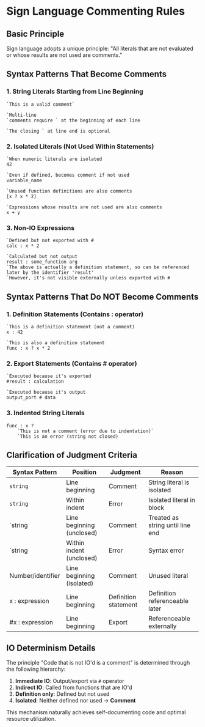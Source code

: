 # Sign Language Commenting Rules

## Basic Principle

Sign language adopts a unique principle: "All literals that are not evaluated or whose results are not used are comments."

## Syntax Patterns That Become Comments

### 1. String Literals Starting from Line Beginning
```sign
`This is a valid comment`

`Multi-line
`comments require ` at the beginning of each line

`The closing ` at line end is optional
```

### 2. Isolated Literals (Not Used Within Statements)
```sign
`When numeric literals are isolated
42

`Even if defined, becomes comment if not used
variable_name

`Unused function definitions are also comments
[x ? x * 2]

`Expressions whose results are not used are also comments
x + y
```

### 3. Non-IO Expressions
```sign
`Defined but not exported with #
calc : x * 2

`Calculated but not output
result : some_function arg
`The above is actually a definition statement, so can be referenced later by the identifier 'result'
`However, it's not visible externally unless exported with #
```

## Syntax Patterns That Do NOT Become Comments

### 1. Definition Statements (Contains : operator)
```sign
`This is a definition statement (not a comment)
x : 42

`This is also a definition statement
func : x ? x * 2
```

### 2. Export Statements (Contains # operator)
```sign
`Executed because it's exported
#result : calculation

`Executed because it's output
output_port # data
```

### 3. Indented String Literals
```sign
func : x ?
	`This is not a comment (error due to indentation)`
	`This is an error (string not closed)
```

## Clarification of Judgment Criteria

| Syntax Pattern | Position | Judgment | Reason |
|----------------|----------|----------|---------|
| `string` | Line beginning | Comment | String literal is isolated |
| `string` | Within indent | Error | Isolated literal in block |
| `string | Line beginning (unclosed) | Comment | Treated as string until line end |
| `string | Within indent (unclosed) | Error | Syntax error |
| Number/identifier | Line beginning (isolated) | Comment | Unused literal |
| x : expression | Line beginning | Definition statement | Definition referenceable later |
| #x : expression | Line beginning | Export | Referenceable externally |

## IO Determinism Details

The principle "Code that is not IO'd is a comment" is determined through the following hierarchy:

1. **Immediate IO**: Output/export via `#` operator
2. **Indirect IO**: Called from functions that are IO'd
3. **Definition only**: Defined but not used
4. **Isolated**: Neither defined nor used → **Comment**

This mechanism naturally achieves self-documenting code and optimal resource utilization.